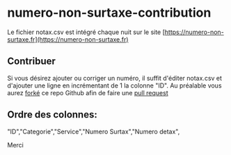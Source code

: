# numero-non-surtaxe-contribution
Le fichier notax.csv est intégré chaque nuit sur le site [https://numero-non-surtaxe.fr](https://numero-non-surtaxe.fr)

## Contribuer

Si vous désirez ajouter ou corriger un numéro, il suffit d'éditer notax.csv et d'ajouter une ligne en incrémentant de 1 la colonne "ID".
Au préalable vous aurez [forké](https://docs.github.com/en/github/getting-started-with-github/fork-a-repo) ce repo Github afin de faire une [pull request](https://docs.github.com/en/github/collaborating-with-issues-and-pull-requests/creating-a-pull-request)

## Ordre des colonnes:
"ID","Categorie","Service","Numero Surtax","Numero detax",

Merci
